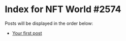 # Index for NFT World #2574
Posts will be displayed in the order below:

- [Your first post](./001-first.md)

